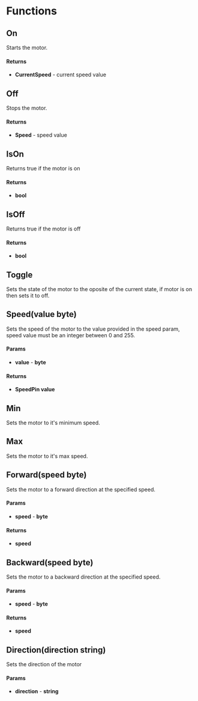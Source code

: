 # Functions

## On

Starts the motor.

#### Returns

- **CurrentSpeed** - current speed value

## Off

Stops the motor.

#### Returns

- **Speed** - speed value

## IsOn

Returns true if the motor is on

#### Returns

- **bool** 

## IsOff

Returns true if the motor is off

#### Returns

- **bool**

## Toggle

Sets the state of the motor to the oposite of the current state, if motor is on then sets it to off.

## Speed(value byte)

Sets the speed of the motor to the value provided in the speed param, speed value must be an integer between 0 and 255.

#### Params

- **value** - **byte**

#### Returns

- **SpeedPin value**

## Min

Sets the motor to it's minimum speed.

## Max

Sets the motor to it's max speed.

## Forward(speed byte) 

Sets the motor to a forward direction at the specified speed.

#### Params

- **speed** - **byte**

#### Returns

- **speed**

## Backward(speed byte)

Sets the motor to a backward direction at the specified speed.

#### Params

- **speed** - **byte**

#### Returns

- **speed**

## Direction(direction string) 

Sets the direction of the motor

#### Params

- **direction** - **string**